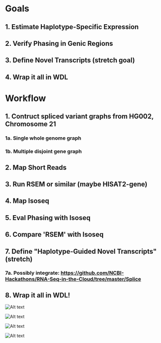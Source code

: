 # Goals

## 1. Estimate Haplotype-Specific Expression

## 2. Verify Phasing in Genic Regions

## 3. Define Novel Transcripts (stretch goal)

## 4. Wrap it all in WDL

# Workflow

## 1. Contruct spliced variant graphs from HG002, Chromosome 21

### 1a. Single whole genome graph

### 1b. Multiple disjoint gene graph

## 2. Map Short Reads 

## 3. Run RSEM or similar (maybe HISAT2-gene)

## 4. Map Isoseq

## 5. Eval Phasing with Isoseq

## 6. Compare 'RSEM' with Isoseq

## 7. Define "Haplotype-Guided Novel Transcripts" (stretch)

### 7a. Possibly integrate: https://github.com/NCBI-Hackathons/RNA-Seq-in-the-Cloud/tree/master/Splice

## 8. Wrap it all in WDL!

![Alt text](https://github.com/NCBI-Hackathons/TheHumanPangenome/blob/master/RNA/RNA%20project-4.jpg?raw=true "Title")

![Alt text](https://github.com/NCBI-Hackathons/TheHumanPangenome/blob/master/RNA/RNA%20project-3.jpg?raw=true "Title")

![Alt text](https://github.com/NCBI-Hackathons/TheHumanPangenome/blob/master/RNA/RNA%20project-2.jpg?raw=true "Title")

![Alt text](https://github.com/NCBI-Hackathons/TheHumanPangenome/blob/master/RNA/RNA%20project.jpg?raw=true "Title")


